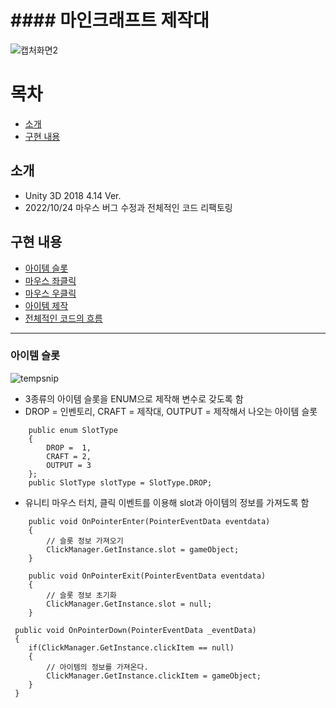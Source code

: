 #                 #### 마인크래프트 제작대 ####
![캡처화면2](https://user-images.githubusercontent.com/77636255/115140267-720aef80-a071-11eb-984f-d29fa7cadb50.PNG)
# 목차
* [소개](#소개)
* [구현 내용](#구현-내용)

## 소개
* Unity 3D 2018 4.14 Ver.
* 2022/10/24 마우스 버그 수정과 전체적인 코드 리팩토링

## 구현 내용
* [아이템 슬롯](#아이템-슬롯)
* [마우스 좌클릭](#마우스-좌클릭)
* [마우스 우클릭](#마우스-우클릭)
* [아이템 제작](#아이템-제작)
* [전체적인 코드의 흐름](#전체적인-코드의-흐름)
___

### 아이템 슬롯
![tempsnip](https://user-images.githubusercontent.com/77636255/197442301-f188d6ae-b611-425a-85fb-50a0fc33c88a.png)
* 3종류의 아이템 슬롯을 ENUM으로 제작해 변수로 갖도록 함
* DROP = 인벤토리, CRAFT = 제작대, OUTPUT = 제작해서 나오는 아이템 슬롯
```
    public enum SlotType
    {
        DROP =  1,
        CRAFT = 2,
        OUTPUT = 3
    };
    public SlotType slotType = SlotType.DROP;
```
* 유니티 마우스 터치, 클릭 이벤트를 이용해 slot과 아이템의 정보를 가져도록 함
```
    public void OnPointerEnter(PointerEventData eventdata)
    {
        // 슬롯 정보 가져오기
        ClickManager.GetInstance.slot = gameObject;
    }

    public void OnPointerExit(PointerEventData eventdata)
    {
        // 슬롯 정보 초기화
        ClickManager.GetInstance.slot = null;
    }
```
```
 public void OnPointerDown(PointerEventData _eventData)
 {
    if(ClickManager.GetInstance.clickItem == null)
    {
        // 아이템의 정보를 가져온다.
        ClickManager.GetInstance.clickItem = gameObject; 
    }
 }
```
